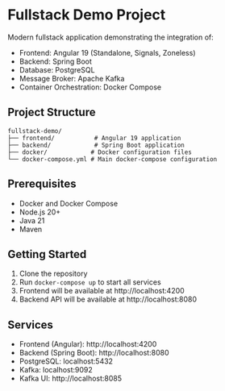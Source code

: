 # Fullstack Demo Project

Modern fullstack application demonstrating the integration of:
- Frontend: Angular 19 (Standalone, Signals, Zoneless)
- Backend: Spring Boot
- Database: PostgreSQL
- Message Broker: Apache Kafka
- Container Orchestration: Docker Compose

## Project Structure
```
fullstack-demo/
├── frontend/           # Angular 19 application
├── backend/            # Spring Boot application
├── docker/            # Docker configuration files
└── docker-compose.yml # Main docker-compose configuration
```

## Prerequisites
- Docker and Docker Compose
- Node.js 20+
- Java 21
- Maven

## Getting Started
1. Clone the repository
2. Run `docker-compose up` to start all services
3. Frontend will be available at http://localhost:4200
4. Backend API will be available at http://localhost:8080

## Services
- Frontend (Angular): http://localhost:4200
- Backend (Spring Boot): http://localhost:8080
- PostgreSQL: localhost:5432
- Kafka: localhost:9092
- Kafka UI: http://localhost:8085
